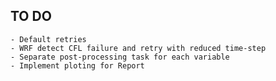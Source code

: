 ## TO DO

    - Default retries
    - WRF detect CFL failure and retry with reduced time-step
    - Separate post-processing task for each variable
    - Implement ploting for Report

